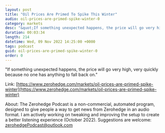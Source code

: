 ```yaml
---
layout: post
title: "Oil Prices Are Primed To Spike This Winter"
audio: oil-prices-are-primed-spike-winter-0
category: markets
desc: "&quot;If something unexpected happens, the price will go very high, very quickly because no one has anything to fall back on.&quot;"
duration: 00:03:34
length: 214
datetime: Wed, 09 Nov 2022 14:25:00 +0000
tags: podcast
guid: oil-prices-are-primed-spike-winter-0
order: 0
---
```

&quot;If something unexpected happens, the price will go very high, very quickly because no one has anything to fall back on.&quot;

Link: [https://www.zerohedge.com/markets/oil-prices-are-primed-spike-winter](https://www.zerohedge.com/markets/oil-prices-are-primed-spike-winter)

About: The Zerohedge Podcast is a non-commercial, automated program, designed to give people a way to get news from Zerohedge in an audio format.  I am actively working on tweaking and improving the setup to create a better listening experience (October 2022).  Suggestions are welcome: [zerohedgePodcast@outlook.com](mailto:zerohedgePodcast@outlook.com)